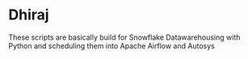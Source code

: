 # Dhiraj

These scripts are basically build for Snowflake Datawarehousing with Python and scheduling them into Apache Airflow and Autosys
